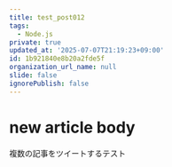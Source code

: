 ```yaml
---
title: test_post012
tags:
  - Node.js
private: true
updated_at: '2025-07-07T21:19:23+09:00'
id: 1b921840e8b20a2fde5f
organization_url_name: null
slide: false
ignorePublish: false
---
```

# new article body
複数の記事をツイートするテスト
